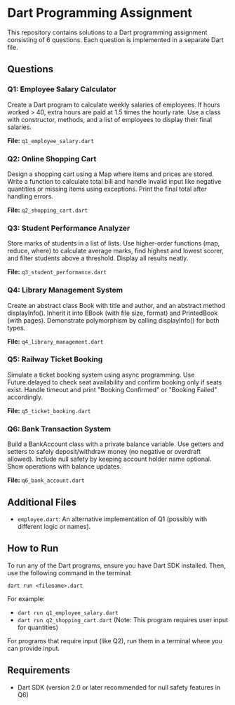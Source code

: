 # Dart Programming Assignment

This repository contains solutions to a Dart programming assignment consisting of 6 questions. Each question is implemented in a separate Dart file.

## Questions

### Q1: Employee Salary Calculator
Create a Dart program to calculate weekly salaries of employees. If hours worked > 40, extra hours are paid at 1.5 times the hourly rate. Use a class with constructor, methods, and a list of employees to display their final salaries.

**File:** `q1_employee_salary.dart`

### Q2: Online Shopping Cart
Design a shopping cart using a Map where items and prices are stored. Write a function to calculate total bill and handle invalid input like negative quantities or missing items using exceptions. Print the final total after handling errors.

**File:** `q2_shopping_cart.dart`

### Q3: Student Performance Analyzer
Store marks of students in a list of lists. Use higher-order functions (map, reduce, where) to calculate average marks, find highest and lowest scorer, and filter students above a threshold. Display all results neatly.

**File:** `q3_student_performance.dart`

### Q4: Library Management System
Create an abstract class Book with title and author, and an abstract method displayInfo(). Inherit it into EBook (with file size, format) and PrintedBook (with pages). Demonstrate polymorphism by calling displayInfo() for both types.

**File:** `q4_library_management.dart`

### Q5: Railway Ticket Booking
Simulate a ticket booking system using async programming. Use Future.delayed to check seat availability and confirm booking only if seats exist. Handle timeout and print "Booking Confirmed" or "Booking Failed" accordingly.

**File:** `q5_ticket_booking.dart`

### Q6: Bank Transaction System
Build a BankAccount class with a private balance variable. Use getters and setters to safely deposit/withdraw money (no negative or overdraft allowed). Include null safety by keeping account holder name optional. Show operations with balance updates.

**File:** `q6_bank_account.dart`

## Additional Files
- `employee.dart`: An alternative implementation of Q1 (possibly with different logic or names).

## How to Run

To run any of the Dart programs, ensure you have Dart SDK installed. Then, use the following command in the terminal:

```
dart run <filename>.dart
```

For example:
- `dart run q1_employee_salary.dart`
- `dart run q2_shopping_cart.dart` (Note: This program requires user input for quantities)

For programs that require input (like Q2), run them in a terminal where you can provide input.

## Requirements
- Dart SDK (version 2.0 or later recommended for null safety features in Q6)